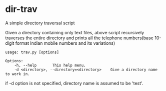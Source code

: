# dir-trav

A simple directory traversal script

Given a directory containing only text files, above script recursively traverses the entire directory and prints all the telephone numbers(base 10-digit  format Indian mobile numbers and its variations)

```
usage: trav.py [options]

Options:
	-h, --help       This help menu.
	-d <directory>, --directory=<directory>    Give a directory name to work in.

```

if -d option is not specified, directory name is assumed to be 'test'.